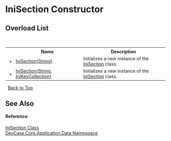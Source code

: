# IniSection Constructor 
 


## Overload List
&nbsp;<table><tr><th></th><th>Name</th><th>Description</th></tr><tr><td>![Public method](media/pubmethod.gif "Public method")</td><td><a href="M_DevCase_Core_Application_Data_IniSection__ctor">IniSection(String)</a></td><td>
Initializes a new instance of the <a href="T_DevCase_Core_Application_Data_IniSection">IniSection</a> class.</td></tr><tr><td>![Public method](media/pubmethod.gif "Public method")</td><td><a href="M_DevCase_Core_Application_Data_IniSection__ctor_1">IniSection(String, IniKeyCollection)</a></td><td>
Initializes a new instance of the <a href="T_DevCase_Core_Application_Data_IniSection">IniSection</a> class.</td></tr></table>&nbsp;
<a href="#inisection-constructor">Back to Top</a>

## See Also


#### Reference
<a href="T_DevCase_Core_Application_Data_IniSection">IniSection Class</a><br /><a href="N_DevCase_Core_Application_Data">DevCase.Core.Application.Data Namespace</a><br />